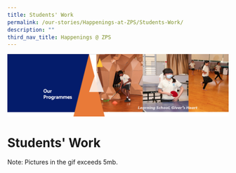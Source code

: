 ```yaml
---
title: Students' Work
permalink: /our-stories/Happenings-at-ZPS/Students-Work/
description: ""
third_nav_title: Happenings @ ZPS
---
```

![](/images/OurProgrammes.png)

Students' Work
==============

Note: Pictures in the gif exceeds 5mb. 

